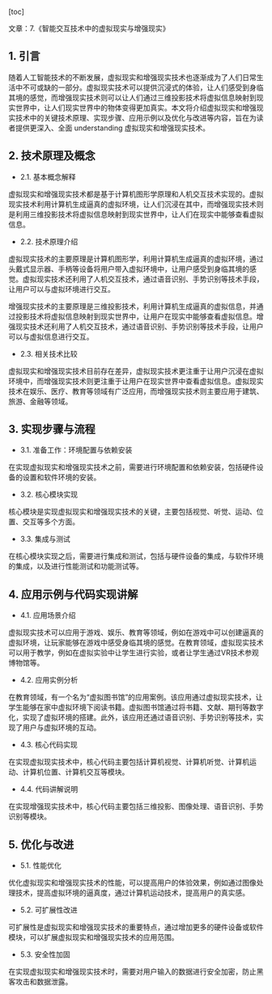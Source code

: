 
[toc]                    
                
                
文章：7.《智能交互技术中的虚拟现实与增强现实》

## 1. 引言

随着人工智能技术的不断发展，虚拟现实和增强现实技术也逐渐成为了人们日常生活中不可或缺的一部分。虚拟现实技术可以提供沉浸式的体验，让人们感受到身临其境的感觉，而增强现实技术则可以让人们通过三维投影技术将虚拟信息映射到现实世界中，让人们现实世界中的物体变得更加真实。本文将介绍虚拟现实和增强现实技术中的关键技术原理、实现步骤、应用示例以及优化与改进等内容，旨在为读者提供更深入、全面 understanding 虚拟现实和增强现实技术。

## 2. 技术原理及概念

- 2.1. 基本概念解释

虚拟现实和增强现实技术都是基于计算机图形学原理和人机交互技术实现的。虚拟现实技术利用计算机生成逼真的虚拟环境，让人们沉浸在其中，而增强现实技术则是利用三维投影技术将虚拟信息映射到现实世界中，让人们在现实中能够查看虚拟信息。

- 2.2. 技术原理介绍

虚拟现实技术的主要原理是计算机图形学，利用计算机生成逼真的虚拟环境，通过头戴式显示器、手柄等设备将用户带入虚拟环境中，让用户感受到身临其境的感觉。虚拟现实技术还利用了人机交互技术，通过语音识别、手势识别等技术手段，让用户可以与虚拟环境进行交互。

增强现实技术的主要原理是三维投影技术，利用计算机生成逼真的虚拟信息，并通过投影技术将虚拟信息映射到现实世界中，让用户在现实中能够查看虚拟信息。增强现实技术还利用了人机交互技术，通过语音识别、手势识别等技术手段，让用户可以与虚拟信息进行交互。

- 2.3. 相关技术比较

虚拟现实和增强现实技术目前存在差异，虚拟现实技术更注重于让用户沉浸在虚拟环境中，而增强现实技术则更注重于让用户在现实世界中查看虚拟信息。虚拟现实技术在娱乐、医疗、教育等领域有广泛应用，而增强现实技术则主要应用于建筑、旅游、金融等领域。

## 3. 实现步骤与流程

- 3.1. 准备工作：环境配置与依赖安装

在实现虚拟现实和增强现实技术之前，需要进行环境配置和依赖安装，包括硬件设备的设置和软件环境的安装。

- 3.2. 核心模块实现

核心模块是实现虚拟现实和增强现实技术的关键，主要包括视觉、听觉、运动、位置、交互等多个方面。

- 3.3. 集成与测试

在核心模块实现之后，需要进行集成和测试，包括与硬件设备的集成，与软件环境的集成，以及进行性能测试和功能测试等。

## 4. 应用示例与代码实现讲解

- 4.1. 应用场景介绍

虚拟现实技术可以应用于游戏、娱乐、教育等领域，例如在游戏中可以创建逼真的虚拟环境，让玩家能够在游戏中感受身临其境的感觉。在教育领域，虚拟现实技术可以用于教学，例如在虚拟实验中让学生进行实验，或者让学生通过VR技术参观博物馆等。

- 4.2. 应用实例分析

在教育领域，有一个名为“虚拟图书馆”的应用案例。该应用通过虚拟现实技术，让学生能够在家中虚拟环境下阅读书籍。虚拟图书馆通过将书籍、文献、期刊等数字化，实现了虚拟环境的搭建。此外，该应用还通过语音识别、手势识别等技术，实现了用户与虚拟环境的互动。

- 4.3. 核心代码实现

在实现虚拟现实技术中，核心代码主要包括计算机视觉、计算机听觉、计算机运动、计算机位置、计算机交互等模块。

- 4.4. 代码讲解说明

在实现增强现实技术中，核心代码主要包括三维投影、图像处理、语音识别、手势识别等模块。

## 5. 优化与改进

- 5.1. 性能优化

优化虚拟现实和增强现实技术的性能，可以提高用户的体验效果，例如通过图像处理技术，提高虚拟环境的逼真度，通过计算机运动技术，提高用户的真实感。

- 5.2. 可扩展性改进

可扩展性是虚拟现实和增强现实技术的重要特点，通过增加更多的硬件设备或软件模块，可以扩展虚拟现实和增强现实技术的应用范围。

- 5.3. 安全性加固

在实现虚拟现实和增强现实技术时，需要对用户输入的数据进行安全加密，防止黑客攻击和数据泄露。

